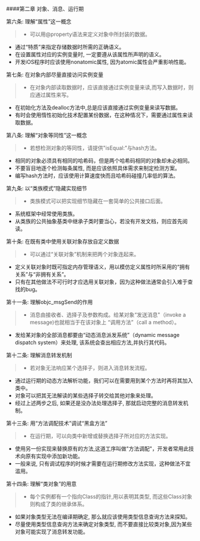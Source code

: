 ####第二章 对象、消息、运行期

第六条: 理解“属性”这一概念
>* 可以用@property语法来定义对象中所封装的数据。
* 通过“特质”来指定存储数据时所需的正确语义。
* 在设置属性对应的实例变量时, 一定要遵从该属性所声明的语义。
* 开发iOS程序时应该使用nonatomic属性, 因为atomic属性会严重影响性能。

第七条: 在对象内部尽量直接访问实例变量
>* 在对象内部读取数据时，应该直接通过实例变量来读,而写入数据时，则应通过属性来写。
* 在初始化方法及dealloc方法中,总是应该直接通过实例变量来读写数据。
* 有时会使用惰性初始化技术配置某份数据，在这种情况下，需要通过属性来读取数据。

第八条: 理解“对象等同性”这一概念
>* 若想检测对象的等同性，请提供"isEqual:"与hash方法。
* 相同的对象必须具有相同的哈希码，但是两个哈希码相同的对象却未必相同。
* 不要盲目地逐个检测每条属性, 而是应该依照具体需求来制定检测方案。
* 编写hash方法时，应该使用计算速度快而且哈希码碰撞几率低的算法。

第九条: 以“类族模式”隐藏实现细节
>* 类族模式可以把实现细节隐藏在一套简单的公共接口后面。
* 系统框架中经常使用类族。
* 从类族的公共抽象基类中继承子类时要当心，若没有开发文档，则应首先阅读。

第十条: 在既有类中使用关联对象存放自定义数据
>* 可以通过“关联对象”机制来把两个对象连起来。
* 定义关联对象时既可指定内存管理语义，用以模仿定义属性时所采用的“拥有关系”与“非拥有关系”。
* 只有在其他做法不可行时才应选用关联对象，因为这种做法通常会引入难于查找的bug。

第十一条: 理解objc_msgSend的作用
>* 消息由接收者、选择子及参数构成。给某对象“发送消息"（invoke a message)也就相当于在该对象上 “调用方法”（call a method）。
* 发给某对象的全部消息都要由“动态消息派发系统”（dynamic message dispatch system）来处理, 该系统会查出相应方法,并执行其代码。

第十二条: 理解消息转发机制
>* 若对象无法响应某个选择子，则进入消息转发流程。
* 通过运行期的动态方法解析功能，我们可以在需要用到某个方法时再将其加入类中。
* 对象可以把其无法解读的某些选择子转交给其他对象来处理。
* 经过上述两步之后, 如果还是没办法处理选择子, 那就启动完整的消息转发机制。

第十三条: 用“方法调配技术”调试“黑盒方法”
>* 在运行期，可以向类中新增或替换选择子所对应的方法实现。
* 使用另一份实现来替换原有的方法,这道工序叫做"方法调配"，开发者常用此技术向原有实现中添加新功能。
* 一般来说, 只有调试程序的时候才需要在运行期修改方法实现，这种做法不宜滥用。

第十四条: 理解“类对象”的用意
>* 每个实例都有一个指向Class的指针,用以表明其类型, 而这些Class对象则构成了类的继承体系。
* 如果对象类型无法在编译期确定, 那么就应该使用类型信息查询方法来探知。
* 尽量使用类型信息查询方法来确定对象类型, 而不要直接比较类对象,因为某些对象可能实现了消息转发功能。







